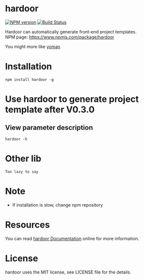 # hardoor

[![NPM version](https://img.shields.io/npm/v/hardoor.svg)](https://www.npmjs.com/package/hardoor)
[![Build Status](https://www.travis-ci.org/SystemLight/hardoor.svg?branch=master)](https://www.travis-ci.org/SystemLight/hardoor)

Hardoor can automatically generate front-end project templates.   
NPM page: https://www.npmjs.com/package/hardoor

You might more like [yoman](https://github.com/yeoman/yo?_blank)

# Installation

```
npm install hardoor -g
```

# Use hardoor to generate project template after V0.3.0

## View parameter description

```
hardoor -h
```

# Other lib
```
Too lazy to say
```

# Note

- If installation is slow, change npm repository

# Resources

You can read [hardoor Documentation](https://github.com/SystemLight/hardoor) online for more information.

# License

hardoor uses the MIT license, see LICENSE file for the details.
